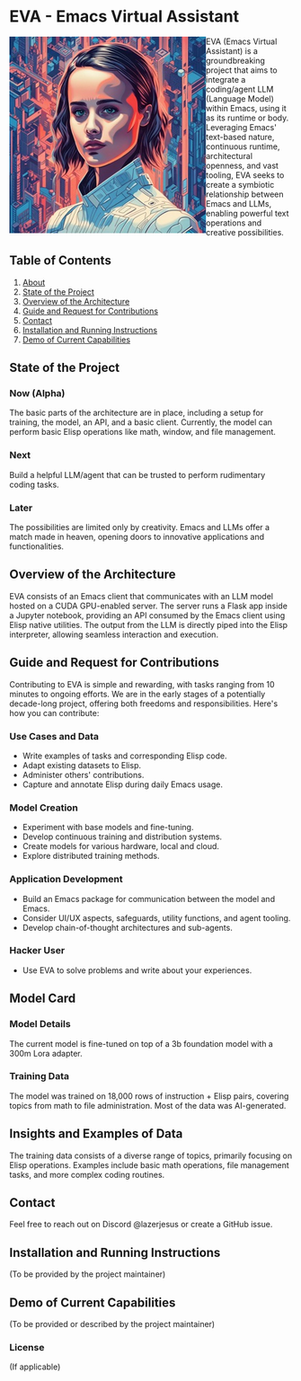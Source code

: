 # EVA - Emacs Virtual Assistant

<a id="org7009272"></a>

<img src="assets/EVA-350.jpg" align="left" />
EVA (Emacs Virtual Assistant) is a groundbreaking project that aims to integrate a coding/agent LLM (Language Model) within Emacs, using it as its runtime or body. Leveraging Emacs' text-based nature, continuous runtime, architectural openness, and vast tooling, EVA seeks to create a symbiotic relationship between Emacs and LLMs, enabling powerful text operations and creative possibilities.

<div style="clear: both;"></div>

<!-- ## About -->

<!-- <table> -->
<!--   <tr> -->
<!--     <td valign="top" width="50%"> -->
<!--       <img src="./assets/EVA.jpg" alt="EVA Image" width="300"/> -->
<!--     </td> -->
<!--     <td valign="top" width="50%"> -->
<!-- EVA (Emacs Virtual Assistant) is a groundbreaking project that aims to integrate a coding/agent LLM (Language Model) within Emacs, using it as its runtime or body. Leveraging Emacs’ text-based nature, continuous runtime, architectural openness, and vast tooling, EVA seeks to create a symbiotic relationship between Emacs and LLMs, enabling powerful text operations and creative possibilities. -->
<!--     </td> -->
<!--   </tr> -->
<!-- </table> -->


<!-- ## About  -->
<!-- <div style="display: flex; flex-wrap: wrap;"> -->
<!--   <div style="flex: 1; max-width: 50%;"> -->
<!--     <img src="./assets/EVA.jpg" alt="EVA Image" style="width: 100%; max-width: 600px;"/> -->
<!--   </div> -->
<!--   <div style="flex: 1; padding-right: 20px; min-width: 300px; max-width: 50%;"> -->
<!--     EVA (Emacs Virtual Assistant) is a groundbreaking project that aims to integrate a coding/agent LLM (Language Model) within Emacs, using it as its runtime or body. Leveraging Emacs’ text-based nature, continuous runtime, architectural openness, and vast tooling, EVA seeks to create a symbiotic relationship between Emacs and LLMs, enabling powerful text operations and creative possibilities. -->
<!--   </div> -->
<!-- </div> -->

<a id="orgd2e0783"></a>

## Table of Contents

1.  [About](#org7009272)
2.  [State of the Project](#orgd2e0783)
3.  [Overview of the Architecture](#org1f865f3)
4.  [Guide and Request for Contributions](#orga0b19f6)
7.  [Contact](#org5d74d2d)
8.  [Installation and Running Instructions](#org7e13b03)
9.  [Demo of Current Capabilities](#org67624da)


## State of the Project


<a id="org4c6d1c6"></a>

### Now (Alpha)

The basic parts of the architecture are in place, including a setup for training, the model, an API, and a basic client. Currently, the model can perform basic Elisp operations like math, window, and file management.


<a id="org1346bcb"></a>

### Next

Build a helpful LLM/agent that can be trusted to perform rudimentary coding tasks.


<a id="org21ccbd6"></a>

### Later

The possibilities are limited only by creativity. Emacs and LLMs offer a match made in heaven, opening doors to innovative applications and functionalities.


<a id="org1f865f3"></a>

## Overview of the Architecture

EVA consists of an Emacs client that communicates with an LLM model hosted on a CUDA GPU-enabled server. The server runs a Flask app inside a Jupyter notebook, providing an API consumed by the Emacs client using Elisp native utilities. The output from the LLM is directly piped into the Elisp interpreter, allowing seamless interaction and execution.


<a id="orga0b19f6"></a>

## Guide and Request for Contributions

Contributing to EVA is simple and rewarding, with tasks ranging from 10 minutes to ongoing efforts. We are in the early stages of a potentially decade-long project, offering both freedoms and responsibilities. Here's how you can contribute:


<a id="org2742825"></a>

### Use Cases and Data

-   Write examples of tasks and corresponding Elisp code.
-   Adapt existing datasets to Elisp.
-   Administer others' contributions.
-   Capture and annotate Elisp during daily Emacs usage.


<a id="org64f3ce6"></a>

### Model Creation

-   Experiment with base models and fine-tuning.
-   Develop continuous training and distribution systems.
-   Create models for various hardware, local and cloud.
-   Explore distributed training methods.


<a id="org720c6cc"></a>

### Application Development

-   Build an Emacs package for communication between the model and Emacs.
-   Consider UI/UX aspects, safeguards, utility functions, and agent tooling.
-   Develop chain-of-thought architectures and sub-agents.


<a id="org71cc2f9"></a>

### Hacker User

-   Use EVA to solve problems and write about your experiences.


<a id="org647d739"></a>

## Model Card


<a id="org48e8dd7"></a>

### Model Details

The current model is fine-tuned on top of a 3b foundation model with a 300m Lora adapter.


<a id="org991df2d"></a>

### Training Data

The model was trained on 18,000 rows of instruction + Elisp pairs, covering topics from math to file administration. Most of the data was AI-generated.


<a id="orgfaf5fc0"></a>

## Insights and Examples of Data

The training data consists of a diverse range of topics, primarily focusing on Elisp operations. Examples include basic math operations, file management tasks, and more complex coding routines.


<a id="org5d74d2d"></a>

## Contact

Feel free to reach out on Discord @lazerjesus or create a GitHub issue.


<a id="org7e13b03"></a>

## Installation and Running Instructions

(To be provided by the project maintainer)


<a id="org67624da"></a>

## Demo of Current Capabilities

(To be provided or described by the project maintainer)


<a id="org801a626"></a>

### License

(If applicable)

